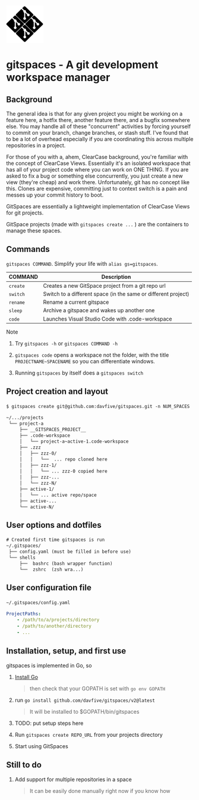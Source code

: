 <img src="gitspaces.png" width="100">

# gitspaces - A git development workspace manager

## Background

The general idea is that for any given project you might be working on a feature here, a hotfix there, another feature there, and a bugfix somewhere else. You may handle all of these "concurrent" activities by forcing yourself to commit on your branch, change branches, or stash stuff. I've found that to be a lot of overhead especially if you are coordinating this across multiple repositories in a project.

For those of you with a, ahem, ClearCase background, you're familiar with the concept of ClearCase Views. Essentially it's an isolated workspace that has all of your project code where you can work on ONE THING. If you are asked to fix a bug or something else concurrently, you just create a new view (they're cheap) and work there. Unfortunately, git has no concept
like this. Clones are expensive, committing just to context switch is a pain and messes up your commit history to boot.

GitSpaces are essentially a lightweight implementation of ClearCase Views for git projects.

GitSpace projects (made with `gitspaces create ...` ) are the containers to manage these spaces.

## Commands
`gitspaces COMMAND`. Simplify your life with `alias gs=gitspaces`.

COMMAND  | Description
---------|------------------------
`create` | Creates a new GitSpace project from a git repo url
`switch` | Switch to a different space (in the same or different project)
`rename` | Rename a current gitspace
`sleep`  | Archive a gitspace and wakes up another one
`code`   | Launches Visual Studio Code with .code-workspace

> [!NOTE]
> 1. Try `gitspaces -h` or `gitspaces COMMAND -h`
> 
> 2. `gitspaces code` opens a workspace not the folder, with the title `PROJECTNAME~SPACENAME` so you can differentiate windows.
> 
> 3. Running `gitspaces` by itself does a `gitspaces switch`

## Project creation and layout
`$ gitspaces create git@github.com:davfive/gitspaces.git -n NUM_SPACES 
`

```
~/.../projects
 └── project-a
     ├── __GITSPACES_PROJECT__              
     ├── .code-workspace
     │   └── project-a~active-1.code-workspace
     ├── .zzz
     │   ├── zzz-0/
     │   │   └──  ... repo cloned here
     │   ├── zzz-1/
     │   │   └── ... zzz-0 copied here
     │   ├── zzz-...
     │   └── zzz-N/
     ├── active-1/
     │   └── ... active repo/space
     ├── active-...
     └── active-N/
```

## User options and dotfiles
```
# Created first time gitspaces is run
~/.gitspaces/
 ├── config.yaml (must be filled in before use)
 └── shells
     ├──  bashrc (bash wrapper function)
     └──  zshrc  (zsh wra...)
```

## User configuration file
`~/.gitspaces/config.yaml`
```yaml
ProjectPaths:
    - /path/to/a/projects/directory
    - /path/to/another/directory
    - ...
```

## Installation, setup, and first use

gitspaces is implemented in Go, so

1. [Install Go](https://go.dev/doc/install)  
   > then check that your GOPATH is set with `go env GOPATH`
   
2. run `go install github.com/davfive/gitspaces/v2@latest`  
   > It will be installed to $GOPATH/bin/gitspaces

3. TODO: put setup steps here

4. Run `gitspaces create REPO_URL` from your projects directory

5. Start using GitSpaces

## Still to do

1. Add support for multiple repositories in a space  
   > It can be easily done manually right now if you know how